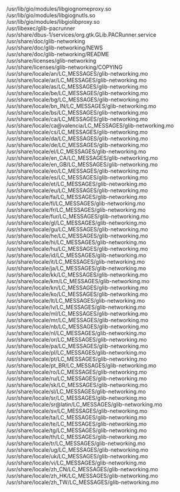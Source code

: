 /usr/lib/gio/modules/libgiognomeproxy.so  
/usr/lib/gio/modules/libgiognutls.so  
/usr/lib/gio/modules/libgiolibproxy.so  
/usr/libexec/glib-pacrunner  
/usr/share/dbus-1/services/org.gtk.GLib.PACRunner.service  
/usr/share/doc/glib-networking  
/usr/share/doc/glib-networking/NEWS  
/usr/share/doc/glib-networking/README  
/usr/share/licenses/glib-networking  
/usr/share/licenses/glib-networking/COPYING  
/usr/share/locale/an/LC\_MESSAGES/glib-networking.mo  
/usr/share/locale/ar/LC\_MESSAGES/glib-networking.mo  
/usr/share/locale/as/LC\_MESSAGES/glib-networking.mo  
/usr/share/locale/be/LC\_MESSAGES/glib-networking.mo  
/usr/share/locale/bg/LC\_MESSAGES/glib-networking.mo  
/usr/share/locale/bn\_IN/LC\_MESSAGES/glib-networking.mo  
/usr/share/locale/bs/LC\_MESSAGES/glib-networking.mo  
/usr/share/locale/ca/LC\_MESSAGES/glib-networking.mo  
/usr/share/locale/ca@valencia/LC\_MESSAGES/glib-networking.mo  
/usr/share/locale/cs/LC\_MESSAGES/glib-networking.mo  
/usr/share/locale/da/LC\_MESSAGES/glib-networking.mo  
/usr/share/locale/de/LC\_MESSAGES/glib-networking.mo  
/usr/share/locale/el/LC\_MESSAGES/glib-networking.mo  
/usr/share/locale/en\_CA/LC\_MESSAGES/glib-networking.mo  
/usr/share/locale/en\_GB/LC\_MESSAGES/glib-networking.mo  
/usr/share/locale/eo/LC\_MESSAGES/glib-networking.mo  
/usr/share/locale/es/LC\_MESSAGES/glib-networking.mo  
/usr/share/locale/et/LC\_MESSAGES/glib-networking.mo  
/usr/share/locale/eu/LC\_MESSAGES/glib-networking.mo  
/usr/share/locale/fa/LC\_MESSAGES/glib-networking.mo  
/usr/share/locale/fi/LC\_MESSAGES/glib-networking.mo  
/usr/share/locale/fr/LC\_MESSAGES/glib-networking.mo  
/usr/share/locale/fur/LC\_MESSAGES/glib-networking.mo  
/usr/share/locale/gl/LC\_MESSAGES/glib-networking.mo  
/usr/share/locale/gu/LC\_MESSAGES/glib-networking.mo  
/usr/share/locale/he/LC\_MESSAGES/glib-networking.mo  
/usr/share/locale/hi/LC\_MESSAGES/glib-networking.mo  
/usr/share/locale/hu/LC\_MESSAGES/glib-networking.mo  
/usr/share/locale/id/LC\_MESSAGES/glib-networking.mo  
/usr/share/locale/it/LC\_MESSAGES/glib-networking.mo  
/usr/share/locale/ja/LC\_MESSAGES/glib-networking.mo  
/usr/share/locale/kk/LC\_MESSAGES/glib-networking.mo  
/usr/share/locale/km/LC\_MESSAGES/glib-networking.mo  
/usr/share/locale/kn/LC\_MESSAGES/glib-networking.mo  
/usr/share/locale/ko/LC\_MESSAGES/glib-networking.mo  
/usr/share/locale/lt/LC\_MESSAGES/glib-networking.mo  
/usr/share/locale/lv/LC\_MESSAGES/glib-networking.mo  
/usr/share/locale/ml/LC\_MESSAGES/glib-networking.mo  
/usr/share/locale/mr/LC\_MESSAGES/glib-networking.mo  
/usr/share/locale/nb/LC\_MESSAGES/glib-networking.mo  
/usr/share/locale/nl/LC\_MESSAGES/glib-networking.mo  
/usr/share/locale/or/LC\_MESSAGES/glib-networking.mo  
/usr/share/locale/pa/LC\_MESSAGES/glib-networking.mo  
/usr/share/locale/pl/LC\_MESSAGES/glib-networking.mo  
/usr/share/locale/pt/LC\_MESSAGES/glib-networking.mo  
/usr/share/locale/pt\_BR/LC\_MESSAGES/glib-networking.mo  
/usr/share/locale/ro/LC\_MESSAGES/glib-networking.mo  
/usr/share/locale/ru/LC\_MESSAGES/glib-networking.mo  
/usr/share/locale/sk/LC\_MESSAGES/glib-networking.mo  
/usr/share/locale/sl/LC\_MESSAGES/glib-networking.mo  
/usr/share/locale/sr/LC\_MESSAGES/glib-networking.mo  
/usr/share/locale/sr@latin/LC\_MESSAGES/glib-networking.mo  
/usr/share/locale/sv/LC\_MESSAGES/glib-networking.mo  
/usr/share/locale/ta/LC\_MESSAGES/glib-networking.mo  
/usr/share/locale/te/LC\_MESSAGES/glib-networking.mo  
/usr/share/locale/tg/LC\_MESSAGES/glib-networking.mo  
/usr/share/locale/th/LC\_MESSAGES/glib-networking.mo  
/usr/share/locale/tr/LC\_MESSAGES/glib-networking.mo  
/usr/share/locale/ug/LC\_MESSAGES/glib-networking.mo  
/usr/share/locale/uk/LC\_MESSAGES/glib-networking.mo  
/usr/share/locale/vi/LC\_MESSAGES/glib-networking.mo  
/usr/share/locale/zh\_CN/LC\_MESSAGES/glib-networking.mo  
/usr/share/locale/zh\_HK/LC\_MESSAGES/glib-networking.mo  
/usr/share/locale/zh\_TW/LC\_MESSAGES/glib-networking.mo  

